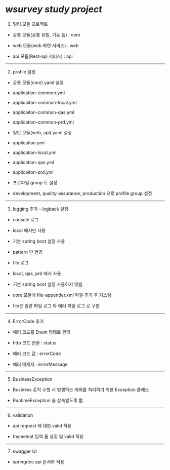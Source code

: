 # _wsurvey study project_


1. 멀티 모듈 프로젝트
- 공통 모듈(공통 유틸, 기능 등) : core


- web 모듈(web 화면 서비스) : web


- api 모듈(Rest-api 서비스) : api


***


2. profile 설정
- 공통 모듈(core) yaml 설정


- application-common.yml


- applicaiton-common-local.yml


- applicaiton-common-qas.yml


- application-common-prd.yml


- 일반 모듈(web, api) yaml 설정
  

- application.yml


- application-local.yml


- application-qas.yml


- applicaiton-prd.yml


- 프로파일 group 도 설정


- development, quality-assurance, production 으로 profile group 설정


***


3. logging 추가 - logback 설정


- console 로그


- local 에서만 사용


- 기본 spring boot 설정 사용


- pattern 만 변경


- file 로그


- local, qas, prd 에서 사용


- 기본 spring boot 설정 사용하지 않음


- core 모듈에 file-appender.xml 파일 추가 후 커스텀


- file은 일반 파일 로그 와 에러 파일 로그 로 구분


***


4. ErrorCode 추가

   
- 에러 코드를 Enum 형태로 관리


- http 코드 반환 : status


- 에러 코드 값 : errorCode


- 에러 메세지 : errorMessage


***


5. BusinessException


- Business 로직 수행 시 발생하는 예외를 처리하기 위한 Exception 클래스


- RuntimeException 을 상속받도록 함.


***

6. validation

- api request 에 대한 valid 적용

  
- thymeleaf 입력 폼 설정 및 valid 적용

***

7. swagger UI
- springdoc api 문서화 적용
